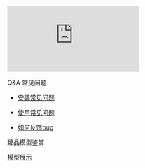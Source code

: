 [//]: # ([test website]&#40;https://sketchfab.com/models/02bdb901643c4a8e99158e2c9327f6fe/embed?ui_theme=dark ':include :type=iframe width=10% height=720px'&#41;)

![视频](https://player.bilibili.com/player.html?aid=786635210&bvid=BV1h14y167oy&cid=1220056174&page=1 ':include type=iframe height=1080px')

Q&A 常见问题

+ [安装常见问题](./QA/安装常见问题.md)

+ [使用常见问题](./QA/使用常见问题.md)

+ [如何反馈bug](./QA/bugReport.md)

臻品模型鉴赏

[模型展示](./Show/models.md)